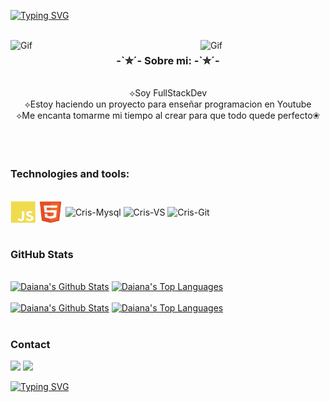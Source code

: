 [![Typing SVG](https://readme-typing-svg.demolab.com?font=Kode+Mono&weight=900&size=32&pause=1000&color=C00000&center=true&vCenter=true&width=1000&lines=Hi!+everyone+%E2%99%A1;I'm+Daiana+S.+Guajardo;%E2%99%A1Welcome+to+my+GitHub%E2%99%A1)](https://git.io/typing-svg)


<br/>
<img src="https://github.com/user-attachments/assets/6520986f-9557-40e8-bf35-446a0fbb8930" alt="Gif" align="right" width="200">
<img src="https://github.com/user-attachments/assets/6520986f-9557-40e8-bf35-446a0fbb8930" alt="Gif" align="left" width="200">

<div align="center"><h3>-`✮´- Sobre mi: -`✮´-</h3><div/><br/>
⟡Soy FullStackDev
<br/>
⟡Estoy haciendo un proyecto para enseñar programacion en Youtube
<br/>
⟡Me encanta tomarme mi tiempo al crear para que todo quede perfecto❀

  
<br/>
<br/>
<br/>
<br/>
<div align="left">
  
### Technologies and tools:

<div style="display: inline_block"><br>
  <img align="center" alt="Cris-Js" height="35" width="40" src="https://raw.githubusercontent.com/devicons/devicon/master/icons/javascript/javascript-plain.svg">
  <img align="center" alt="Cris-HTML" height="35" width="40" src="https://raw.githubusercontent.com/devicons/devicon/master/icons/html5/html5-original.svg">
  <img align="center" alt= "Cris-Mysql" height="60" width="40" src="https://cdn.jsdelivr.net/gh/devicons/devicon/icons/mysql/mysql-original-wordmark.svg">       
  <img align="center" alt="Cris-VS" height="35" width="40" src="https://cdn.jsdelivr.net/gh/devicons/devicon/icons/vscode/vscode-original.svg">
  <img align="center" alt="Cris-Git" height="35" width="40" src="https://cdn.jsdelivr.net/gh/devicons/devicon/icons/git/git-original.svg">
</div><br>

### GitHub Stats

 <br/>
    <a href="https://github.com/DaianaS-G/github-readme-stats#gh-dark-mode-only"><img alt="Daiana's Github Stats" src="https://github-readme-stats.vercel.app/api?username=DaianaS-G&show_icons=true&count_private=true&theme=vision-friendly-dark#gh-dark-mode-only&hide_border=true&bg_color=0D1117" /></a>
   <a href="https://github.com/DaianaS-G/github-readme-stats#gh-dark-mode-only"><img alt="Daiana's Top Languages" src="https://github-readme-stats.vercel.app/api/top-langs/?username=DaianaS-G&langs_count=8&count_private=true&layout=compact&theme=vision-friendly-dark#gh-dark-mode-only&hide_border=true&bg_color=0D1117" /></a>
  <br/>
  
 <br/>
    <a href="https://github.com/DaianaS-G/github-readme-stats#gh-light-mode-only"><img alt="Daiana's Github Stats" src="https://github-readme-stats.vercel.app/api?username=DaianaS-G&show_icons=true&count_private=true&theme=shadow_red#gh-light-mode-only&hide_border=true&bg_color=0D1117" /></a>
    <a href="https://github.com/DaianaS-G/github-readme-stats#gh-light-mode-only"><img alt="Daiana's Top Languages" src="https://github-readme-stats.vercel.app/api/top-langs/?username=DaianaS-G&langs_count=8&count_private=true&layout=compact&theme=shadow_red#gh-light-mode-only&hide_border=true&bg_color=0D1117" /></a>
  <br/>

<br/>

### Contact

<div> 
  <a href="https://www.linkedin.com/in/daianasg/" target="_blank"><img src="https://img.shields.io/badge/-LinkedIn-%230077B5?style=for-the-badge&logo=linkedin&logoColor=white" target="_blank"></a> 
  <a href="mailto:daianasg99@gmail.com"><img src="https://img.shields.io/badge/-Gmail-%23333?style=for-the-badge&logo=gmail&logoColor=white" target="_blank"></a>
</div>

[![Typing SVG](https://readme-typing-svg.demolab.com?font=Kode+Mono&weight=900&size=32&pause=1000&color=C00000&background=00000018&center=true&vCenter=true&width=900&lines=%E2%98%86%C2%A1Gracias+por+ver+mi+perfil!%E2%98%86;%E2%98%86Thx+to+watch+my+profile%E2%98%86)](https://git.io/typing-svg)

